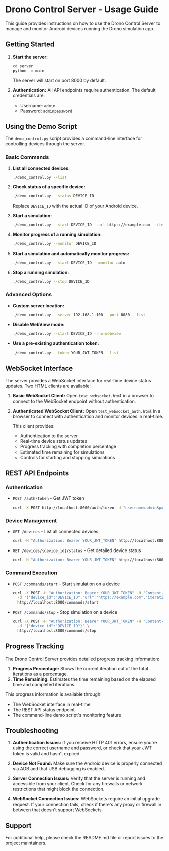 # Drono Control Server - Usage Guide

This guide provides instructions on how to use the Drono Control Server to manage and monitor Android devices running the Drono simulation app.

## Getting Started

1. **Start the server:**
   ```bash
   cd server
   python -m main
   ```

   The server will start on port 8000 by default.

2. **Authentication:**
   All API endpoints require authentication. The default credentials are:
   - Username: `admin`
   - Password: `adminpassword`

## Using the Demo Script

The `demo_control.py` script provides a command-line interface for controlling devices through the server.

### Basic Commands

1. **List all connected devices:**
   ```bash
   ./demo_control.py --list
   ```

2. **Check status of a specific device:**
   ```bash
   ./demo_control.py --status DEVICE_ID
   ```
   Replace `DEVICE_ID` with the actual ID of your Android device.

3. **Start a simulation:**
   ```bash
   ./demo_control.py --start DEVICE_ID --url https://example.com --iterations 50 --min-interval 1 --max-interval 3
   ```

4. **Monitor progress of a running simulation:**
   ```bash
   ./demo_control.py --monitor DEVICE_ID
   ```

5. **Start a simulation and automatically monitor progress:**
   ```bash
   ./demo_control.py --start DEVICE_ID --monitor auto
   ```

6. **Stop a running simulation:**
   ```bash
   ./demo_control.py --stop DEVICE_ID
   ```

### Advanced Options

- **Custom server location:**
  ```bash
  ./demo_control.py --server 192.168.1.100 --port 8080 --list
  ```

- **Disable WebView mode:**
  ```bash
  ./demo_control.py --start DEVICE_ID --no-webview
  ```

- **Use a pre-existing authentication token:**
  ```bash
  ./demo_control.py --token YOUR_JWT_TOKEN --list
  ```

## WebSocket Interface

The server provides a WebSocket interface for real-time device status updates. Two HTML clients are available:

1. **Basic WebSocket Client:**
   Open `test_websocket.html` in a browser to connect to the WebSocket endpoint without authentication.

2. **Authenticated WebSocket Client:**
   Open `test_websocket_auth.html` in a browser to connect with authentication and monitor devices in real-time.

   This client provides:
   - Authentication to the server
   - Real-time device status updates
   - Progress tracking with completion percentage
   - Estimated time remaining for simulations
   - Controls for starting and stopping simulations

## REST API Endpoints

### Authentication

- `POST /auth/token` - Get JWT token
  ```bash
  curl -X POST http://localhost:8000/auth/token -d "username=admin&password=adminpassword"
  ```

### Device Management

- `GET /devices` - List all connected devices
  ```bash
  curl -H "Authorization: Bearer YOUR_JWT_TOKEN" http://localhost:8000/devices
  ```

- `GET /devices/{device_id}/status` - Get detailed device status
  ```bash
  curl -H "Authorization: Bearer YOUR_JWT_TOKEN" http://localhost:8000/devices/DEVICE_ID/status
  ```

### Command Execution

- `POST /commands/start` - Start simulation on a device
  ```bash
  curl -X POST -H "Authorization: Bearer YOUR_JWT_TOKEN" -H "Content-Type: application/json" \
    -d '{"device_id":"DEVICE_ID","url":"https://example.com","iterations":50,"min_interval":1,"max_interval":3,"webview_mode":true}' \
    http://localhost:8000/commands/start
  ```

- `POST /commands/stop` - Stop simulation on a device
  ```bash
  curl -X POST -H "Authorization: Bearer YOUR_JWT_TOKEN" -H "Content-Type: application/json" \
    -d '{"device_id":"DEVICE_ID"}' \
    http://localhost:8000/commands/stop
  ```

## Progress Tracking

The Drono Control Server provides detailed progress tracking information:

1. **Progress Percentage:** Shows the current iteration out of the total iterations as a percentage.
2. **Time Remaining:** Estimates the time remaining based on the elapsed time and completed iterations.

This progress information is available through:
- The WebSocket interface in real-time
- The REST API status endpoint
- The command-line demo script's monitoring feature

## Troubleshooting

1. **Authentication Issues:**
   If you receive HTTP 401 errors, ensure you're using the correct username and password, or check that your JWT token is valid and hasn't expired.

2. **Device Not Found:**
   Make sure the Android device is properly connected via ADB and that USB debugging is enabled.

3. **Server Connection Issues:**
   Verify that the server is running and accessible from your client. Check for any firewalls or network restrictions that might block the connection.

4. **WebSocket Connection Issues:**
   WebSockets require an initial upgrade request. If your connection fails, check if there's any proxy or firewall in between that doesn't support WebSockets.

## Support

For additional help, please check the README.md file or report issues to the project maintainers. 